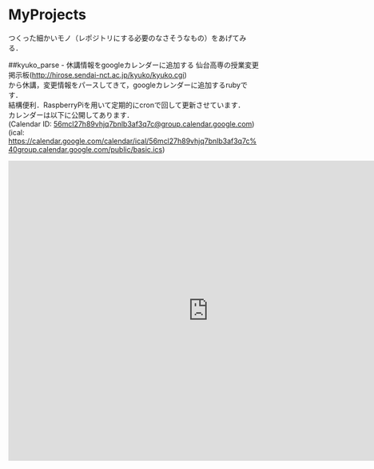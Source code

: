 # MyProjects
つくった細かいモノ（レポジトリにする必要のなさそうなもの）をあげてみる．

##kyuko_parse - 休講情報をgoogleカレンダーに追加する
仙台高専の授業変更掲示板(http://hirose.sendai-nct.ac.jp/kyuko/kyuko.cgi)  
から休講，変更情報をパースしてきて，googleカレンダーに追加するrubyです．  
結構便利．RaspberryPiを用いて定期的にcronで回して更新させています．  
カレンダーは以下に公開してあります．  
(Calendar ID: 56mcl27h89vhjq7bnlb3af3q7c@group.calendar.google.com)  
(ical: https://calendar.google.com/calendar/ical/56mcl27h89vhjq7bnlb3af3q7c%40group.calendar.google.com/public/basic.ics)  

<iframe src="https://calendar.google.com/calendar/embed?src=56mcl27h89vhjq7bnlb3af3q7c%40group.calendar.google.com&ctz=Asia/Tokyo" style="border: 0" width="800" height="600" frameborder="0" scrolling="no"></iframe>
